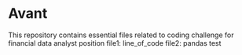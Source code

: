 # Avant
This repository contains essential files related to coding challenge for financial data analyst position
file1: line_of_code 
file2: pandas test

